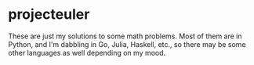 # projecteuler
These are just my solutions to some math problems.  Most of them are in Python, and I'm dabbling in Go, Julia, Haskell, etc., so there may be some other languages as well depending on my mood.

